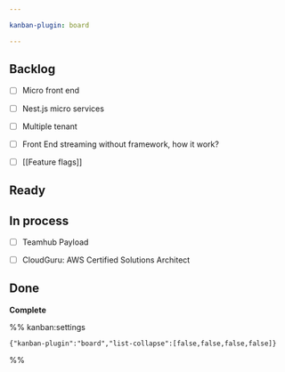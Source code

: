 ```yaml
---

kanban-plugin: board

---
```


## Backlog

- [ ] Micro front end
- [ ] Nest.js micro services
- [ ] Multiple tenant
- [ ] Front End streaming without framework, how it work?
- [ ] [[Feature flags]]


## Ready



## In process

- [ ] Teamhub Payload
- [ ] CloudGuru: AWS Certified Solutions Architect


## Done

**Complete**




%% kanban:settings
```
{"kanban-plugin":"board","list-collapse":[false,false,false,false]}
```
%%
